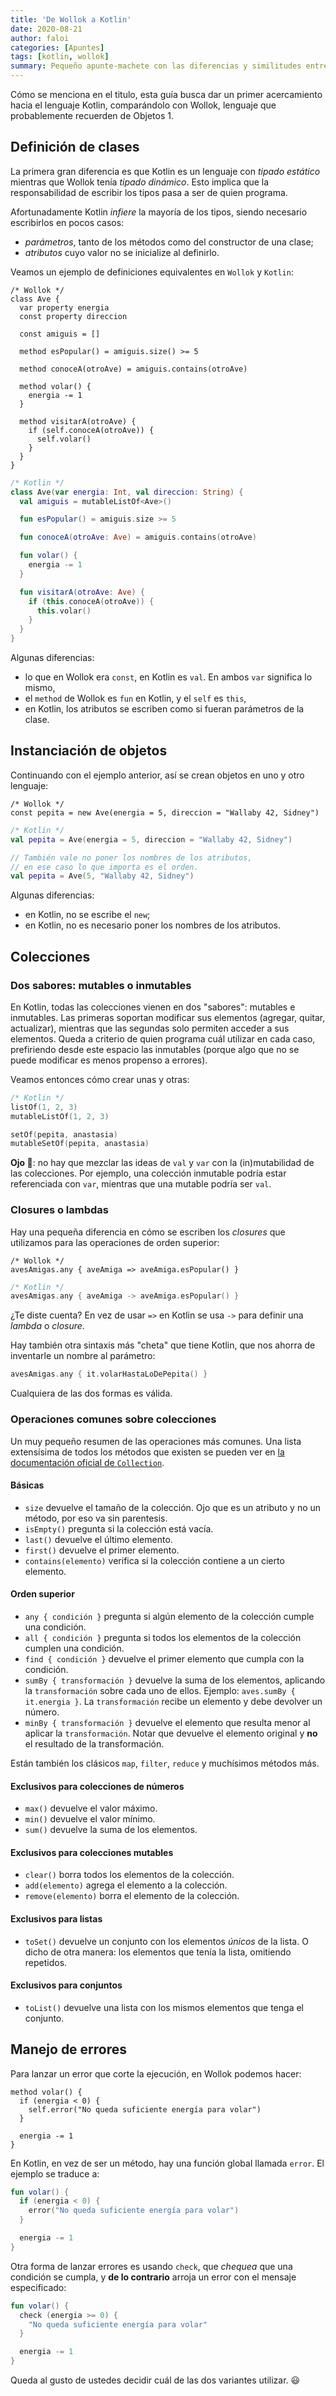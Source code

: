 ```yaml
---
title: 'De Wollok a Kotlin'
date: 2020-08-21
author: faloi
categories: [Apuntes]
tags: [kotlin, wollok]
summary: Pequeño apunte-machete con las diferencias y similitudes entre ambos lenguajes
---
```


Cómo se menciona en el titulo, esta guía busca dar un primer acercamiento hacia el lenguaje Kotlin, comparándolo con Wollok, lenguaje que probablemente recuerden de Objetos 1.

## Definición de clases

La primera gran diferencia es que Kotlin es un lenguaje con _tipado estático_ mientras que Wollok tenía _tipado dinámico_. Esto implica que la responsabilidad de escribir los tipos pasa a ser de quien programa.

Afortunadamente Kotlin _infiere_ la mayoría de los tipos, siendo necesario escribirlos en pocos casos:
* _parámetros_, tanto de los métodos como del constructor de una clase;
* _atributos_ cuyo valor no se inicialize al definirlo.

Veamos un ejemplo de definiciones equivalentes en `Wollok` y `Kotlin`:

```wollok
/* Wollok */
class Ave {
  var property energia
  const property direccion

  const amiguis = []

  method esPopular() = amiguis.size() >= 5

  method conoceA(otroAve) = amiguis.contains(otroAve)

  method volar() {
    energia -= 1
  }

  method visitarA(otroAve) {
    if (self.conoceA(otroAve)) {
      self.volar()
    }
  }
}
```

```kotlin
/* Kotlin */
class Ave(var energia: Int, val direccion: String) {
  val amiguis = mutableListOf<Ave>()

  fun esPopular() = amiguis.size >= 5

  fun conoceA(otroAve: Ave) = amiguis.contains(otroAve)

  fun volar() {
    energia -= 1
  }

  fun visitarA(otroAve: Ave) {
    if (this.conoceA(otroAve)) {
      this.volar()
    }
  }
}
```

Algunas diferencias:
* lo que en Wollok era `const`, en Kotlin es `val`. En ambos `var` significa lo mismo,
* el `method` de Wollok es `fun` en Kotlin, y el `self` es `this`,
* en Kotlin, los atributos se escriben como si fueran parámetros de la clase.

## Instanciación de objetos

Continuando con el ejemplo anterior, así se crean objetos en uno y otro lenguaje:

```wollok
/* Wollok */
const pepita = new Ave(energia = 5, direccion = "Wallaby 42, Sidney")
```

```kotlin
/* Kotlin */
val pepita = Ave(energia = 5, direccion = "Wallaby 42, Sidney")

// También vale no poner los nombres de los atributos,
// en ese caso lo que importa es el orden.
val pepita = Ave(5, "Wallaby 42, Sidney")
```

Algunas diferencias:
* en Kotlin, no se escribe el `new`;
* en Kotlin, no es necesario poner los nombres de los atributos.

## Colecciones

### Dos sabores: mutables o inmutables

En Kotlin, todas las colecciones vienen en dos "sabores": mutables e inmutables. Las primeras soportan modificar sus elementos (agregar, quitar, actualizar), mientras que las segundas solo permiten acceder a sus elementos. Queda a criterio de quien programa cuál utilizar en cada caso, prefiriendo desde este espacio las inmutables (porque algo que no se puede modificar es menos propenso a errores).

Veamos entonces cómo crear unas y otras:

```kotlin
/* Kotlin */
listOf(1, 2, 3)
mutableListOf(1, 2, 3)

setOf(pepita, anastasia)
mutableSetOf(pepita, anastasia)
```

**Ojo :eyes:**: no hay que mezclar las ideas de `val` y `var` con la (in)mutabilidad de las colecciones. Por ejemplo, una colección inmutable podría estar referenciada con `var`, mientras que una mutable podría ser `val`.

### Closures o lambdas

Hay una pequeña diferencia en cómo se escriben los _closures_ que utilizamos para las operaciones de orden superior:

```wollok
/* Wollok */
avesAmigas.any { aveAmiga => aveAmiga.esPopular() }
```

```kotlin
/* Kotlin */
avesAmigas.any { aveAmiga -> aveAmiga.esPopular() }
```

¿Te diste cuenta? En vez de usar `=>` en Kotlin se usa `->` para definir una _lambda_ o _closure_.

Hay también otra sintaxis más "cheta" que tiene Kotlin, que nos ahorra de inventarle un nombre al parámetro:

```kotlin
avesAmigas.any { it.volarHastaLoDePepita() }
```

Cualquiera de las dos formas es válida.

### Operaciones comunes sobre colecciones

Un muy pequeño resumen de las operaciones más comunes. Una lista extensísima de todos los métodos que existen se pueden ver en [la documentación oficial de `Collection`](https://kotlinlang.org/api/latest/jvm/stdlib/kotlin.collections/-collection/).

#### Básicas
- `size` devuelve el tamaño de la colección. Ojo que es un atributo y no un método, por eso va sin parentesis.
- `isEmpty()` pregunta si la colección está vacía.
- `last()` devuelve el último elemento.
- `first()` devuelve el primer elemento.
- `contains(elemento)` verifica si la colección contiene a un cierto elemento.

#### Orden superior
- `any { condición }` pregunta si algún elemento de la colección cumple una condición.
- `all { condición }` pregunta si todos los elementos de la colección cumplen una condición.
- `find { condición }` devuelve el primer elemento que cumpla con la condición.
- `sumBy { transformación }` devuelve la suma de los elementos, aplicando la `transformación` sobre cada uno de ellos. Ejemplo: `aves.sumBy { it.energia }`. La `transformación` recibe un elemento y debe devolver un número.
- `minBy { transformación }` devuelve el elemento que resulta menor al aplicar la `transformación`. Notar que devuelve el elemento original y **no** el resultado de la transformación.

Están también los clásicos `map`, `filter`, `reduce` y muchísimos métodos más.

#### Exclusivos para colecciones de números
- `max()` devuelve el valor máximo.
- `min()` devuelve el valor mínimo.
- `sum()` devuelve la suma de los elementos.

#### Exclusivos para colecciones mutables
- `clear()` borra todos los elementos de la colección.
- `add(elemento)` agrega el elemento a la colección.
- `remove(elemento)` borra el elemento de la colección.

#### Exclusivos para listas
- `toSet()` devuelve un conjunto con los elementos _únicos_ de la lista. O dicho de otra manera: los elementos que tenía la lista, omitiendo repetidos.

#### Exclusivos para conjuntos
- `toList()` devuelve una lista con los mismos elementos que tenga el conjunto.

## Manejo de errores

Para lanzar un error que corte la ejecución, en Wollok podemos hacer:

```wollok
method volar() {
  if (energia < 0) {
    self.error("No queda suficiente energía para volar")
  }

  energia -= 1
}
```

En Kotlin, en vez de ser un método, hay una función global llamada `error`. El ejemplo se traduce a:

```kotlin
fun volar() {
  if (energia < 0) {
    error("No queda suficiente energía para volar")
  }

  energia -= 1
}
```

Otra forma de lanzar errores es usando `check`, que _chequea_ que una condición se cumpla, y **de lo contrario** arroja un error con el mensaje especificado:

```kotlin
fun volar() {
  check (energia >= 0) {
    "No queda suficiente energía para volar"
  }

  energia -= 1
}
```

Queda al gusto de ustedes decidir cuál de las dos variantes utilizar. :smiley:
